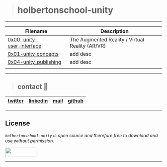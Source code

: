> # holbertonschool-unity

---
| **Filename** | **Description** |
|---|---|
| [0x00-unity-user_interface](./https://github.com/ricardo1470/holbertonschool-unity/tree/main/0x00-unity-user_interface)  | The Augmented Reality / Virtual Reality (AR/VR)  |
| [0x01-unity_concepts](./https://github.com/ricardo1470/holbertonschool-unity/tree/main/0x01-unity_concepts) | add desc  |
| [0x04-unity_publishing](https://github.com/ricardo1470/holbertonschool-unity/tree/main/0x04-unity_publishing) | add desc |
|  |   |

---
> ## contact 💬

| [twitter](https://twitter.com/RICARDO1470) | [linkedin](https://www.linkedin.com/in/ricardo-alfonso-camayo/) | [mail](1466@holbertonschool.com) | [github](https://github.com/ricardo1470/README/blob/master/README.md) |
|---|---|---|---|

---

## License
*`holbertonschool-unity` is open source and therefore free to download and use without permission.*

<a href="url"><img src="https://www.holbertonschool.com/holberton-logo.png" align="middle" width="100" height="30"></a>

---
